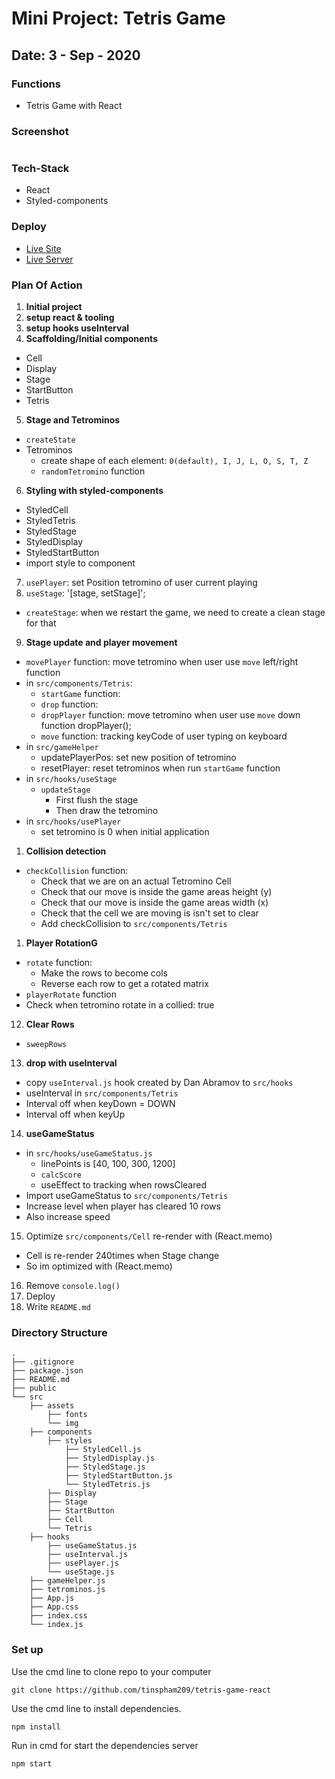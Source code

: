 # Mini Project: Tetris Game

## Date: 3 - Sep - 2020

### Functions

- Tetris Game with React

### Screenshot

<img src=""/>

### Tech-Stack

- React
- Styled-components

### Deploy

- [Live Site](link)
- [Live Server](link)

### Plan Of Action

1. **Initial project**
2. **setup react & tooling**
3. **setup hooks useInterval**
4. **Scaffolding/Initial components**

- Cell
- Display
- Stage
- StartButton
- Tetris

5. **Stage and Tetrominos**

- `createState`
- Tetrominos
  - create shape of each element: `0(default), I, J, L, O, S, T, Z`
  - `randomTetromino` function

6. **Styling with styled-components**

- StyledCell
- StyledTetris
- StyledStage
- StyledDisplay
- StyledStartButton
- import style to component

7. `usePlayer`: set Position tetromino of user current playing
8. `useStage`: '[stage, setStage]';

- `createStage`: when we restart the game, we need to create a clean stage for that

9. **Stage update and player movement**

- `movePlayer` function: move tetromino when user use `move` left/right function
- in `src/components/Tetris`:
  - `startGame` function:
  - `drop` function:
  - `dropPlayer` function: move tetromino when user use `move` down function dropPlayer();
  - `move` function: tracking keyCode of user typing on keyboard
- in `src/gameHelper`
  - updatePlayerPos: set new position of tetromino
  - resetPlayer: reset tetrominos when run `startGame` function
- in `src/hooks/useStage`
  - `updateStage`
    - First flush the stage
    - Then draw the tetromino
- in `src/hooks/usePlayer`
  - set tetromino is 0 when initial application

1.  **Collision detection**

- `checkCollision` function:
  - Check that we are on an actual Tetromino Cell
  - Check that our move is inside the game areas height (y)
  - Check that our move is inside the game areas width (x)
  - Check that the cell we are moving is isn't set to clear
  - Add checkCollision to `src/components/Tetris`

1.  **Player RotationG**

- `rotate` function:
  - Make the rows to become cols
  - Reverse each row to get a rotated matrix
- `playerRotate` function
- Check when tetromino rotate in a collied: true

12. **Clear Rows**

- `sweepRows`

13. **drop with useInterval**

- copy `useInterval.js` hook created by Dan Abramov to `src/hooks`
- useInterval in `src/components/Tetris`
- Interval off when keyDown = DOWN
- Interval off when keyUp

14. **useGameStatus**

- in `src/hooks/useGameStatus.js`
  - linePoints is [40, 100, 300, 1200]
  - `calcScore`
  - useEffect to tracking when rowsCleared
- Import useGameStatus to `src/components/Tetris`
- Increase level when player has cleared 10 rows
- Also increase speed

15. Optimize `src/components/Cell` re-render with (React.memo)

- Cell is re-render 240times when Stage change
- So im optimized with (React.memo)

16. Remove `console.log()`
17. Deploy
18. Write `README.md`

### Directory Structure

```
.
├── .gitignore
├── package.json
├── README.md
├── public
└── src
    ├── assets
        ├── fonts
        └── img
    ├── components
        ├── styles
            ├── StyledCell.js
            ├── StyledDisplay.js
            ├── StyledStage.js
            ├── StyledStartButton.js
            └── StyledTetris.js
        ├── Display
        ├── Stage
        ├── StartButton
        ├── Cell
        └── Tetris
    ├── hooks
        ├── useGameStatus.js
        ├── useInterval.js
        ├── usePlayer.js
        └── useStage.js
    ├── gameHelper.js
    ├── tetrominos.js
    ├── App.js
    ├── App.css
    ├── index.css
    └── index.js
```

### Set up

Use the cmd line to clone repo to your computer

```
git clone https://github.com/tinspham209/tetris-game-react
```

Use the cmd line to install dependencies.

```
npm install
```

Run in cmd for start the dependencies server

```
npm start
```
